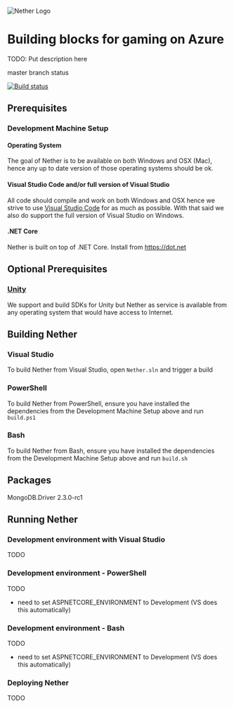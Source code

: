 ![Nether Logo](https://github.com/dx-ted-emea/nether/blob/master/logos/both-logo-and-title/logo-title-1109x256.png)
# Building blocks for gaming on Azure

TODO: Put description here

master branch status

[![Build status](https://ci.appveyor.com/api/projects/status/4fgaaeakffhf32vu/branch/master?svg=true)](https://ci.appveyor.com/project/stuartleeks/nether/branch/master)


## Prerequisites

### Development Machine Setup

#### Operating System

The goal of Nether is to be available on both Windows and OSX (Mac), hence any up to date version of those operating systems should be ok.

#### Visual Studio Code and/or full version of Visual Studio

All code should compile and work on both Windows and OSX hence we strive to use [Visual Studio Code](https://code.visualstudio.com) for as much as possible. With that said we also do support the full version of Visual Studio on Windows.

#### .NET Core

Nether is built on top of .NET Core. Install from https://dot.net

## Optional Prerequisites

### [Unity](http://unity3d.com)

We support and build SDKs for Unity but Nether as service is available from any operating system that would have access to Internet.

## Building Nether

### Visual Studio

To build Nether from Visual Studio, open `Nether.sln` and trigger a build

### PowerShell

To build Nether from PowerShell, ensure you have installed the dependencies from the Development Machine Setup above and run `build.ps1`

### Bash

To build Nether from Bash, ensure you have installed the dependencies from the Development Machine Setup above and run `build.sh`

## Packages
MongoDB.Driver 2.3.0-rc1


## Running Nether

### Development environment with Visual Studio

TODO

### Development environment - PowerShell

TODO
 - need to set ASPNETCORE_ENVIRONMENT to Development (VS does this automatically)

### Development environment - Bash

TODO
 - need to set ASPNETCORE_ENVIRONMENT to Development (VS does this automatically)

### Deploying Nether

TODO
